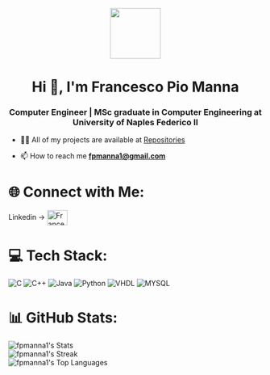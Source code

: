 </p>
<div id="header" align="center">
  <img src="https://media.giphy.com/media/v1.Y2lkPTc5MGI3NjExaWphcmtjemp2emJqaGxtZzMzb2kwcG92M3luaHAwOHRhajk0aXV5aiZlcD12MV9pbnRlcm5hbF9naWZfYnlfaWQmY3Q9Zw/KGhpQ5NMoWKQurlHwI/giphy.gif" width="100"/>
  <!--<img src="https://media.giphy.com/media/v1.Y2lkPTc5MGI3NjExaTN5NHh3d3A2ZGNuMjFjMThpdjlwYmRmN3liZGhmaDh4dDM4NWo3YSZlcD12MV9pbnRlcm5hbF9naWZfYnlfaWQmY3Q9Zw/26tn33aiTi1jkl6H6/giphy.gif" width="100"/>-->
  <!--<img src="https://media.giphy.com/media/iIGT8Y1rOYhBpdHh1C/giphy.gif" width="100"/> -->
</div>

<h1 align="center">Hi 👋, I'm Francesco Pio Manna</h1>
<h3 align="center">Computer Engineer | MSc graduate in Computer Engineering at University of Naples Federico II</h3>

 <!--<p align="left"> <img src="https://komarev.com/ghpvc/?username=fpmanna1" alt="Francesco Pio Manna" /> </p>-->
 
- 👨‍💻 All of my projects are available at [Repositories](https://github.com/fpmanna1?tab=repositories])

- 📫 How to reach me **fpmanna1@gmail.com**


# 🌐 Connect with Me:
<p align="left">
  Linkedin  ->
<a href="https://www.linkedin.com/in/francesco-pio-manna/" target="blank">
<img align="center" src="https://raw.githubusercontent.com/rahuldkjain/github-profile-readme-generator/master/src/images/icons/Social/linked-in-alt.svg" alt="Francesco Pio Manna" height="30" width="40" />
</a> 
</p>

# 💻 Tech Stack:
![C](https://img.shields.io/badge/c-%2300599C.svg?style=for-the-badge&logo=c&logoColor=white) ![C++](https://img.shields.io/badge/c++-%2300599C.svg?style=for-the-badge&logo=c%2B%2B&logoColor=white) ![Java](https://img.shields.io/badge/java-%23ED8B00.svg?style=for-the-badge&logo=java&logoColor=white) ![Python](https://img.shields.io/badge/python-3670A0?style=for-the-badge&logo=python&logoColor=ffdd54) ![VHDL](https://img.shields.io/badge/VHDL-green?style=for-the-badge&logo=VHDL&logoColor=white) ![MYSQL](https://img.shields.io/badge/MYSQL-red?style=for-the-badge&logo=mysql&logoColor=white)


# 📊 GitHub Stats:
<!--
![](https://github-readme-stats-fpmanna1.vercel.app/api?username=fpmanna1&theme=dark&hide_border=false&include_all_commits=true&count_private=true)<br/>
![](https://github-readme-streak-stats.herokuapp.com/?user=fpmanna1&theme=dark&hide_border=false)<br/>
![](https://github-readme-stats-fpmanna1.vercel.app/api/top-langs/?username=fpmanna1&theme=dark&hide_border=false&include_all_commits=true&count_private=true&layout=compact)

---
[![](https://visitcount.itsvg.in/api?id=fpmanna1&icon=0&color=0)](https://visitcount.itsvg.in)

-->

![fpmanna1's Stats](https://github-readme-stats.vercel.app/api?username=fpmanna1&theme=tokyonight&show_icons=true&hide_border=false&count_private=true)<br/>
![fpmanna1's Streak](https://github-readme-streak-stats.herokuapp.com/?user=fpmanna1&theme=tokyonight&hide_border=false)<br/>
![fpmanna1's Top Languages](https://github-readme-stats.vercel.app/api/top-langs/?username=fpmanna1&theme=tokyonight&show_icons=true&hide_border=false&layout=compact)

